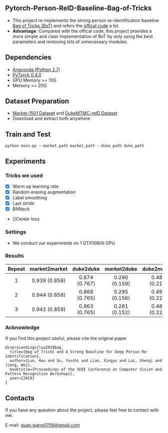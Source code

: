 ## Pytorch-Person-ReID-Baseline-Bag-of-Tricks
* This project re-implements the strong person re-identification baseline [Bag of Tricks (BoT)](https://arxiv.org/abs/1903.07071) and refers the [offical code](https://github.com/michuanhaohao/reid-strong-baseline) a lot.
* **Advantage**: Compared with the offical code, this project provides a more simple and clear implementation of BoT by only using the best parameters and removing lots of unnecessary modules.

## Dependencies
* [Anaconda (Python 2.7)](https://www.anaconda.com/download/)
* [PyTorch 0.4.0](http://pytorch.org/)
* GPU Memory >= 10G
* Memory >= 20G

## Dataset Preparation
* [Market-1501 Dataset](http://ww7.liangzheng.org/) and [DukeMTMC-reID Dataset](https://github.com/layumi/DukeMTMC-reID_evaluation)
* Download and extract both anywhere

## Train and Test
```
python main.py --market_path market_path --duke_path duke_path
```

## Experiments

### Tricks we used
* [x] Warm up learning rate
* [x] Random erasing augmentation
* [x] Label smoothing
* [x] Last stride
* [x] BNNeck
* []Center loss

### Settings
* We conduct our experiments on 1 GTX1080ti GPU

### Results

| Repeat | market2market | duke2duke | market2duke | duke2market |
| :---:                             | :---: | :---: | :---: | :---: |
| 1 | 0.939 (0.858) | 0.874 (0.767) | 0.290 (0.159) | 0.486 (0.210) | 
| 2 | 0.944 (0.858) | 0.868 (0.765) | 0.295 (0.156) | 0.492 (0.223) |
| 3 | 0.942 (0.859) | 0.863 (0.765) | 0.281 (0.152) | 0.485 (0.221) |


### Acknowledge
If you find this project useful, please cite the original paper
```
@inproceedings{luo2019bag,
  title={Bag of Tricks and A Strong Baseline for Deep Person Re-identification},
  author={Luo, Hao and Gu, Youzhi and Liao, Xingyu and Lai, Shenqi and Jiang, Wei},
  booktitle={Proceedings of the IEEE Conference on Computer Vision and Pattern Recognition Workshops},
  year={2019}
}
```

## Contacts
If you have any question about the project, please feel free to contact with me.

E-mail: guan.wang0706@gmail.com

